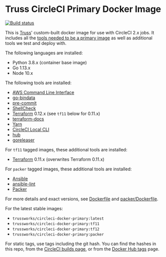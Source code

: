 # Truss CircleCI Primary Docker Image

[![Build status](https://img.shields.io/circleci/project/github/trussworks/circleci-docker-primary/master.svg)](https://circleci.com/gh/trussworks/circleci-docker-primary/tree/master)

This is [Truss](https://truss.works/)' custom-built docker image for use with CircleCI 2.x jobs. It includes all the [tools needed to be a primary image](https://circleci.com/docs/2.0/custom-images/#adding-required-and-custom-tools-or-files) as well as additional tools we test and deploy with.

The following languages are installed:

* Python 3.8.x (container base image)
* Go 1.13.x
* Node 10.x

The following tools are installed:

* [AWS Command Line Interface](https://aws.amazon.com/cli/)
* [go-bindata](https://github.com/kevinburke/go-bindata)
* [pre-commit](http://pre-commit.com/)
* [ShellCheck](https://www.shellcheck.net/)
* [Terraform](https://www.terraform.io/) 0.12.x (see `tf11` below for 0.11.x)
* [terraform-docs](https://github.com/segmentio/terraform-docs)
* [Yarn](https://yarnpkg.com/)
* [CircleCI Local CLI](https://circleci.com/docs/2.0/local-cli/)
* [hub](https://hub.github.com/)
* [goreleaser](https://goreleaser.com/)

For `tf11` tagged images, these additional tools are installed:

* [Terraform](https://www.terraform.io/) 0.11.x (overwrites Terraform 0.11.x)

For `packer` tagged images, these additional tools are installed:

* [Ansible](https://pypi.org/project/ansible/)
* [ansible-lint](https://pypi.org/project/ansible-lint/)
* [Packer](https://packer.io/)

For more details and exact versions, see [Dockerfile](https://github.com/trussworks/circleci-docker-primary/blob/master/Dockerfile) and [packer/Dockerfile](https://github.com/trussworks/circleci-docker-primary/blob/master/packer/Dockerfile).

For the latest stable images:

* `trussworks/circleci-docker-primary:latest`
* `trussworks/circleci-docker-primary:tf11`
* `trussworks/circleci-docker-primary:tf12`
* `trussworks/circleci-docker-primary:packer`

For static tags, use tags including the git hash. You can find the hashes in this repo, from the [CircleCI builds page](https://circleci.com/gh/trussworks/circleci-docker-primary/tree/master), or from the [Docker Hub tags](https://hub.docker.com/r/trussworks/circleci-docker-primary/tags/) page.
